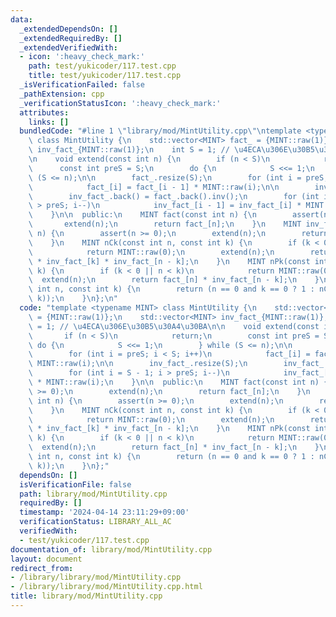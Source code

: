 ```yaml
---
data:
  _extendedDependsOn: []
  _extendedRequiredBy: []
  _extendedVerifiedWith:
  - icon: ':heavy_check_mark:'
    path: test/yukicoder/117.test.cpp
    title: test/yukicoder/117.test.cpp
  _isVerificationFailed: false
  _pathExtension: cpp
  _verificationStatusIcon: ':heavy_check_mark:'
  attributes:
    links: []
  bundledCode: "#line 1 \"library/mod/MintUtility.cpp\"\ntemplate <typename MINT>\
    \ class MintUtility {\n    std::vector<MINT> fact_ = {MINT::raw(1)};\n    std::vector<MINT>\
    \ inv_fact_{MINT::raw(1)};\n    int S = 1; // \u4ECA\u306E\u30B5\u30A4\u30BA\n\
    \n    void extend(const int n) {\n        if (n < S)\n            return;\n  \
    \      const int preS = S;\n        do {\n            S <<= 1;\n        } while\
    \ (S <= n);\n\n        fact_.resize(S);\n        for (int i = preS; i < S; i++)\n\
    \            fact_[i] = fact_[i - 1] * MINT::raw(i);\n\n        inv_fact_.resize(S);\n\
    \        inv_fact_.back() = fact_.back().inv();\n        for (int i = S - 1; i\
    \ > preS; i--)\n            inv_fact_[i - 1] = inv_fact_[i] * MINT::raw(i);\n\
    \    }\n\n  public:\n    MINT fact(const int n) {\n        assert(n >= 0);\n \
    \       extend(n);\n        return fact_[n];\n    }\n    MINT inv_fact(const int\
    \ n) {\n        assert(n >= 0);\n        extend(n);\n        return inv_fact_[n];\n\
    \    }\n    MINT nCk(const int n, const int k) {\n        if (k < 0 || n < k)\n\
    \            return MINT::raw(0);\n        extend(n);\n        return fact_[n]\
    \ * inv_fact_[k] * inv_fact_[n - k];\n    }\n    MINT nPk(const int n, const int\
    \ k) {\n        if (k < 0 || n < k)\n            return MINT::raw(0);\n      \
    \  extend(n);\n        return fact_[n] * inv_fact_[n - k];\n    }\n    MINT nHk(const\
    \ int n, const int k) {\n        return (n == 0 and k == 0 ? 1 : nCk(n + k - 1,\
    \ k));\n    }\n};\n"
  code: "template <typename MINT> class MintUtility {\n    std::vector<MINT> fact_\
    \ = {MINT::raw(1)};\n    std::vector<MINT> inv_fact_{MINT::raw(1)};\n    int S\
    \ = 1; // \u4ECA\u306E\u30B5\u30A4\u30BA\n\n    void extend(const int n) {\n \
    \       if (n < S)\n            return;\n        const int preS = S;\n       \
    \ do {\n            S <<= 1;\n        } while (S <= n);\n\n        fact_.resize(S);\n\
    \        for (int i = preS; i < S; i++)\n            fact_[i] = fact_[i - 1] *\
    \ MINT::raw(i);\n\n        inv_fact_.resize(S);\n        inv_fact_.back() = fact_.back().inv();\n\
    \        for (int i = S - 1; i > preS; i--)\n            inv_fact_[i - 1] = inv_fact_[i]\
    \ * MINT::raw(i);\n    }\n\n  public:\n    MINT fact(const int n) {\n        assert(n\
    \ >= 0);\n        extend(n);\n        return fact_[n];\n    }\n    MINT inv_fact(const\
    \ int n) {\n        assert(n >= 0);\n        extend(n);\n        return inv_fact_[n];\n\
    \    }\n    MINT nCk(const int n, const int k) {\n        if (k < 0 || n < k)\n\
    \            return MINT::raw(0);\n        extend(n);\n        return fact_[n]\
    \ * inv_fact_[k] * inv_fact_[n - k];\n    }\n    MINT nPk(const int n, const int\
    \ k) {\n        if (k < 0 || n < k)\n            return MINT::raw(0);\n      \
    \  extend(n);\n        return fact_[n] * inv_fact_[n - k];\n    }\n    MINT nHk(const\
    \ int n, const int k) {\n        return (n == 0 and k == 0 ? 1 : nCk(n + k - 1,\
    \ k));\n    }\n};"
  dependsOn: []
  isVerificationFile: false
  path: library/mod/MintUtility.cpp
  requiredBy: []
  timestamp: '2024-04-14 23:11:29+09:00'
  verificationStatus: LIBRARY_ALL_AC
  verifiedWith:
  - test/yukicoder/117.test.cpp
documentation_of: library/mod/MintUtility.cpp
layout: document
redirect_from:
- /library/library/mod/MintUtility.cpp
- /library/library/mod/MintUtility.cpp.html
title: library/mod/MintUtility.cpp
---
```

